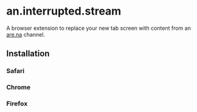 # an.interrupted.stream

A browser extension to replace your new tab screen with content from an [are.na](https://are.na) channel. 

## Installation

### Safari

### Chrome

### Firefox
